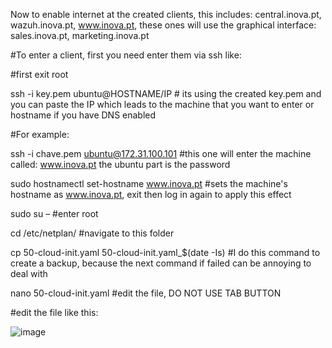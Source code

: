 Now to enable internet at the created clients, this includes: central.inova.pt, wazuh.inova.pt, www.inova.pt, these ones will use the graphical interface: sales.inova.pt, marketing.inova.pt

#To enter a client, first you need enter them via ssh like:

#first exit root

ssh -i key.pem ubuntu@HOSTNAME/IP  # its using the created key.pem and you can paste the IP which leads to the machine that you want to enter or hostname if you have DNS enabled

#For example:


ssh -i chave.pem ubuntu@172.31.100.101    #this one will enter the machine called: www.inova.pt the ubuntu part is the password

sudo hostnamectl set-hostname www.inova.pt  #sets the machine's hostname as www.inova.pt, exit then log in again to apply this effect

sudo su –   #enter root

cd /etc/netplan/   #navigate to this folder

cp 50-cloud-init.yaml 50-cloud-init.yaml_$(date -Is)   #I do this command to create a backup, because the next command if failed can be annoying to deal with

nano 50-cloud-init.yaml   #edit the file, DO NOT USE TAB BUTTON

#edit the file like this:

![image](https://user-images.githubusercontent.com/32963070/154146515-0a48a810-fc61-41d4-a1a0-4bc73a11f0d0.png)
